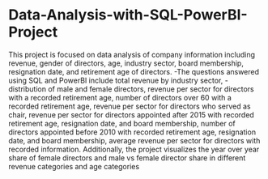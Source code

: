 # Data-Analysis-with-SQL-PowerBI-Project
This project is focused on data analysis of company information including revenue, gender of directors, age, industry sector, board membership, resignation date, and retirement age of directors. 
-The questions answered using SQL and PowerBI include total revenue by industry sector, 
-distribution of male and female directors, revenue per sector for directors with a recorded retirement age, number of directors over 60 with a recorded retirement age, revenue per sector for directors who served as chair, revenue per sector for directors appointed after 2015 with recorded retirement age, resignation date, and board membership, number of directors appointed before 2010 with recorded retirement age, resignation date, and board membership, average revenue per sector for directors with recorded information. Additionally, the project visualizes the year over year share of female directors and male vs female director share in different revenue categories and age categories
